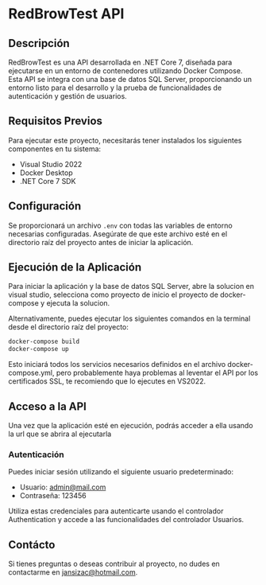 # RedBrowTest API

## Descripción
RedBrowTest es una API desarrollada en .NET Core 7, diseñada para ejecutarse en un entorno de contenedores utilizando Docker Compose. Esta API se integra con una base de datos SQL Server, proporcionando un entorno listo para el desarrollo y la prueba de funcionalidades de autenticación y gestión de usuarios.

## Requisitos Previos
Para ejecutar este proyecto, necesitarás tener instalados los siguientes componentes en tu sistema:
- Visual Studio 2022
- Docker Desktop
- .NET Core 7 SDK

## Configuración
Se proporcionará un archivo `.env` con todas las variables de entorno necesarias configuradas. Asegúrate de que este archivo esté en el directorio raíz del proyecto antes de iniciar la aplicación.

## Ejecución de la Aplicación
Para iniciar la aplicación y la base de datos SQL Server, abre la solucion en visual studio, selecciona como proyecto de inicio el proyecto de docker-compose y ejecuta la solucion.

Alternativamente, puedes ejecutar los siguientes comandos en la terminal desde el directorio raíz del proyecto:

```bash
docker-compose build
docker-compose up
```

Esto iniciará todos los servicios necesarios definidos en el archivo docker-compose.yml, pero probablemente haya problemas al leventar el API por los certificados SSL, te recomiendo que lo ejecutes en VS2022.

## Acceso a la API
Una vez que la aplicación esté en ejecución, podrás acceder a ella usando la url que se abrira al ejecutarla

### Autenticación
Puedes iniciar sesión utilizando el siguiente usuario predeterminado:

- Usuario: admin@mail.com
- Contraseña: 123456

Utiliza estas credenciales para autenticarte  usando el controlador Authentication y accede a las funcionalidades del controlador Usuarios.

## Contácto
Si tienes preguntas o deseas contribuir al proyecto, no dudes en contactarme en jansizac@hotmail.com.
